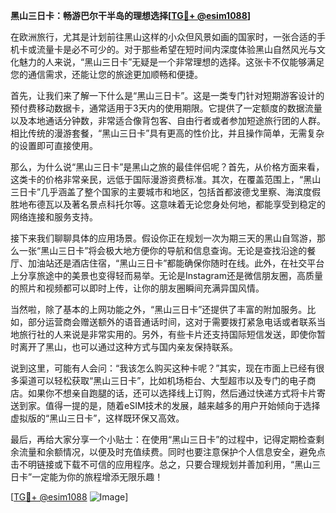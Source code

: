 **黑山三日卡：畅游巴尔干半岛的理想选择[[TG💪+ @esim1088](https://t.me/s/esim1088)]**

在欧洲旅行，尤其是计划前往黑山这样的小众但风景如画的国家时，一张合适的手机卡或流量卡是必不可少的。对于那些希望在短时间内深度体验黑山自然风光与文化魅力的人来说，“黑山三日卡”无疑是一个非常理想的选择。这张卡不仅能够满足您的通信需求，还能让您的旅途更加顺畅和便捷。

首先，让我们来了解一下什么是“黑山三日卡”。这是一类专门针对短期游客设计的预付费移动数据卡，通常适用于3天内的使用期限。它提供了一定额度的数据流量以及本地通话分钟数，非常适合像背包客、自由行者或者参加短途旅行团的人群。相比传统的漫游套餐，“黑山三日卡”具有更高的性价比，并且操作简单，无需复杂的设置即可直接使用。

那么，为什么说“黑山三日卡”是黑山之旅的最佳伴侣呢？首先，从价格方面来看，这类卡的价格非常亲民，远低于国际漫游资费标准。其次，在覆盖范围上，“黑山三日卡”几乎涵盖了整个国家的主要城市和地区，包括首都波德戈里察、海滨度假胜地布德瓦以及著名景点科托尔等。这意味着无论您身处何地，都能享受到稳定的网络连接和服务支持。

接下来我们聊聊具体的应用场景。假设你正在规划一次为期三天的黑山自驾游，那么一张“黑山三日卡”将会极大地方便你的导航和信息查询。无论是查找沿途的餐厅、加油站还是酒店住宿，“黑山三日卡”都能确保你随时在线。此外，在社交平台上分享旅途中的美景也变得轻而易举。无论是Instagram还是微信朋友圈，高质量的照片和视频都可以即时上传，让你的朋友圈瞬间充满异国风情。

当然啦，除了基本的上网功能之外，“黑山三日卡”还提供了丰富的附加服务。比如，部分运营商会赠送额外的语音通话时间，这对于需要拨打紧急电话或者联系当地旅行社的人来说是非常实用的。另外，有些卡片还支持国际短信发送，即使你暂时离开了黑山，也可以通过这种方式与国内亲友保持联系。

说到这里，可能有人会问：“我该怎么购买这种卡呢？”其实，现在市面上已经有很多渠道可以轻松获取“黑山三日卡”，比如机场柜台、大型超市以及专门的电子商店。如果你不想亲自跑腿的话，还可以选择线上订购，然后通过快递方式将卡片寄送到家。值得一提的是，随着eSIM技术的发展，越来越多的用户开始倾向于选择虚拟版的“黑山三日卡”，这样既环保又高效。

最后，再给大家分享一个小贴士：在使用“黑山三日卡”的过程中，记得定期检查剩余流量和余额情况，以便及时充值续费。同时也要注意保护个人信息安全，避免点击不明链接或下载不可信的应用程序。总之，只要合理规划并善加利用，“黑山三日卡”一定能为你的旅程增添无限乐趣！

[[TG💪+ @esim1088](https://t.me/s/esim1088) ![Image](https://i.postimg.cc/4NQfJmqS/Snipaste-2025-05-13-00-14-12.png)]